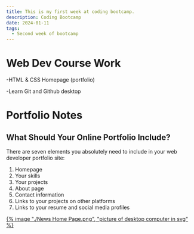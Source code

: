```yaml
---
title: This is my first week at coding bootcamp.
description: Coding Bootcamp
date: 2024-01-11
tags:
  - Second week of bootcamp
---
```


# Web Dev Course Work

-HTML & CSS Homepage (portfolio)

-Learn Git and Github desktop

# Portfolio Notes

## **What Should Your Online Portfolio Include?**

There are seven elements you absolutely need to include in your web developer portfolio site:

1. Homepage
2. Your skills
3. Your projects
4. About page
5. Contact information
6. Links to your projects on other platforms
7. Links to your resume and social media profiles

<a href="https://kgrim23.github.io/W-News-Home-Page/">
{% image "./News Home Page.png", "picture of desktop computer in svg" %}
</a>




